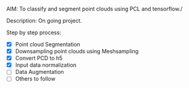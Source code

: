 
AIM: To classify and segment point clouds using PCL and tensorflow./

Description: On going project.

Step by step process:
- [x] Point cloud Segmentation
- [x] Downsampling point clouds using Meshsampling
- [x] Convert PCD to h5 
- [x] Input data normalization
- [ ] Data Augmentation
- [ ] Others to follow
